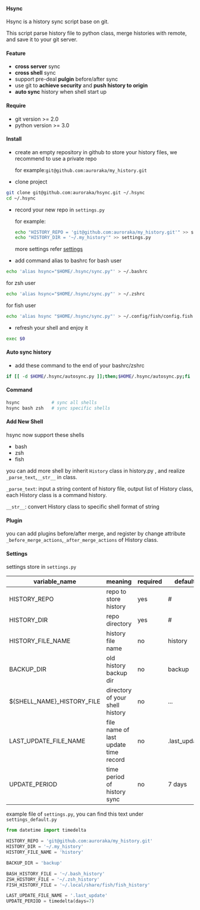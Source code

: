 #### Hsync
Hsync is a history sync script base on git.

This script parse history file to python class, merge histories with remote, and save it to your git server.

#### Feature
- **cross server** sync
- **cross shell** sync
- support pre-deal **pulgin** before/after sync
- use git to **achieve security** and **push history to origin**
- **auto sync** history when shell start up

#### Require
- git version >= 2.0
- python version >= 3.0

#### Install
- create an empty repository in github to store your history files, we recommend to use a private repo

    for example:`git@github.com:auroraka/my_history.git`
- clone project
```bash
git clone git@github.com:auroraka/hsync.git ~/.hsync
cd ~/.hsync
```
- record your new repo in `settings.py`
    
    for example:
    ```bash
    echo "HISTORY_REPO = 'git@github.com:auroraka/my_history.git'" >> settings.py
    echo "HISTORY_DIR = '~/.my_history'" >> settings.py
    ```
    
    more settings refer [settings](#settings)

- add command alias to bashrc
for bash user
```bash
echo 'alias hsync="$HOME/.hsync/sync.py"' > ~/.bashrc
```
for zsh user
```bash
echo 'alias hsync="$HOME/.hsync/sync.py"' > ~/.zshrc
```
for fish user
```bash
echo 'alias hsync "$HOME/.hsync/sync.py"' > ~/.config/fish/config.fish
```
- refresh your shell and enjoy it
```bash
exec $0
```

#### Auto sync history
- add these command to the end of your bashrc/zshrc
```bash
if [[ -d $HOME/.hsync/autosync.py ]];then;$HOME/.hsync/autosync.py;fi
```

#### Command
```bash
hsync            # sync all shells
hsync bash zsh   # sync specific shells
```

#### Add New Shell
hsync now support these shells
- bash
- zsh
- fish

you can add more shell by inherit `History` class in history.py , and realize `_parse_text`,`__str__` in class.

`_parse_text`: input a string content of history file, output list of History class, each History class is a command history.

`__str__`: convert History class to specific shell format of string

#### Plugin
you can add plugins before/after merge, and register by change attribute `_before_merge_actions`,`_after_merge_actions` of History class.


#### Settings
<a name="setting"></a>
settings store in `settings.py`

| variable_name              | meaning                              | required | default      |
|----------------------------|--------------------------------------|----------|--------------|
| HISTORY_REPO               | repo to store history                | yes      | #            |
| HISTORY_DIR                | repo directory                       | yes      | #            |
| HISTORY_FILE_NAME          | history file name                    | no       | history      |
| BACKUP_DIR                 | old history backup dir               | no       | backup       |
| ${SHELL_NAME}_HISTORY_FILE | directory of your shell history      | no       | ...          |
| LAST_UPDATE_FILE_NAME      | file name of last update time record | no       | .last_update |
| UPDATE_PERIOD              | time period of history sync          | no       | 7 days       |

example file of `settings.py`, you can find this text under `settings_default.py`
```python
from datetime import timedelta

HISTORY_REPO = 'git@github.com:auroraka/my_history.git'
HISTORY_DIR = '~/.my_history'
HISTORY_FILE_NAME = 'history'

BACKUP_DIR = 'backup'

BASH_HISTORY_FILE = '~/.bash_history'
ZSH_HISTORY_FILE = '~/.zsh_history'
FISH_HISTORY_FILE = '~/.local/share/fish/fish_history'

LAST_UPDATE_FILE_NAME = '.last_update'
UPDATE_PERIOD = timedelta(days=7)
```
